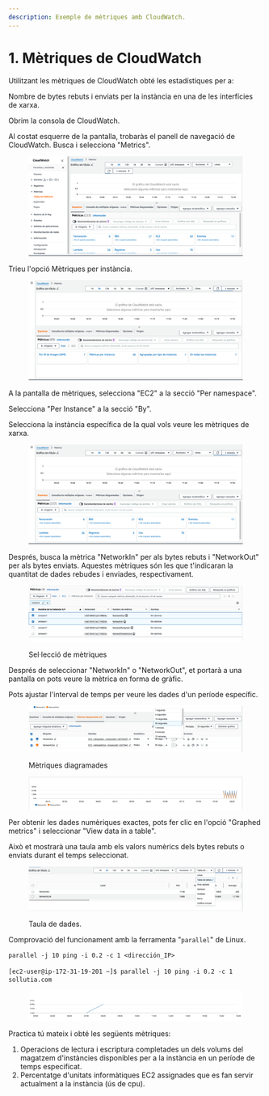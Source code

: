 ```yaml
---
description: Exemple de mètriques amb CloudWatch.
---
```


# 1. Mètriques de CloudWatch

Utilitzant les mètriques de CloudWatch obté les estadístiques per a:&#x20;

Nombre de bytes rebuts i enviats per la instància en una de les interfícies de xarxa.

Obrim la consola de CloudWatch.

Al costat esquerre de la pantalla, trobaràs el panell de navegació de CloudWatch. Busca i selecciona "Metrics".

<figure><img src="../.gitbook/assets/image (196).png" alt=""><figcaption></figcaption></figure>

Trieu l'opció Mètriques per instància.

<figure><img src="../.gitbook/assets/image (197).png" alt=""><figcaption></figcaption></figure>

A la pantalla de mètriques, selecciona "EC2" a la secció "Per namespace".

Selecciona "Per Instance" a la secció "By".

Selecciona la instància específica de la qual vols veure les mètriques de xarxa.&#x20;

<figure><img src="../.gitbook/assets/image (198).png" alt=""><figcaption></figcaption></figure>

Després, busca la mètrica "NetworkIn" per als bytes rebuts i "NetworkOut" per als bytes enviats. Aquestes mètriques són les que t'indicaran la quantitat de dades rebudes i enviades, respectivament.

<figure><img src="../.gitbook/assets/image.png" alt=""><figcaption><p>Sel·lecció de mètriques</p></figcaption></figure>

Després de seleccionar "NetworkIn" o "NetworkOut", et portarà a una pantalla on pots veure la mètrica en forma de gràfic.

Pots ajustar l'interval de temps per veure les dades d'un període específic.

<figure><img src="../.gitbook/assets/image (1).png" alt=""><figcaption><p>Mètriques diagramades</p></figcaption></figure>

<figure><img src="../.gitbook/assets/image (2).png" alt=""><figcaption></figcaption></figure>

Per obtenir les dades numèriques exactes, pots fer clic en l'opció "Graphed metrics" i seleccionar "View data in a table".

Això et mostrarà una taula amb els valors numèrics dels bytes rebuts o enviats durant el temps seleccionat.

<figure><img src="../.gitbook/assets/image (3).png" alt=""><figcaption><p>Taula de dades.</p></figcaption></figure>

Comprovació del funcionament amb la ferramenta "`parallel`" de Linux.

```
parallel -j 10 ping -i 0.2 -c 1 <dirección_IP>

[ec2-user@ip-172-31-19-201 ~]$ parallel -j 10 ping -i 0.2 -c 1 sollutia.com
```

<figure><img src="../.gitbook/assets/image (200).png" alt=""><figcaption></figcaption></figure>

Practica tú mateix i obté les següents mètriques:

1. Operacions de lectura i escriptura completades un dels volums del magatzem d'instàncies disponibles per a la instància en un període de temps especificat.
2. Percentatge d'unitats informàtiques EC2 assignades que es fan servir actualment a la instància (ús de cpu).
